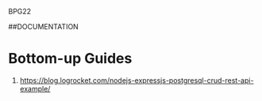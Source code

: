 BPG22

##DOCUMENTATION
#  Bottom-up Guides
1. https://blog.logrocket.com/nodejs-expressjs-postgresql-crud-rest-api-example/
